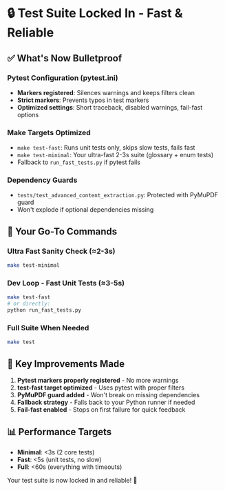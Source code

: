 # 🔒 Test Suite Locked In - Fast & Reliable

## ✅ What's Now Bulletproof

### Pytest Configuration (pytest.ini)
- **Markers registered**: Silences warnings and keeps filters clean
- **Strict markers**: Prevents typos in test markers
- **Optimized settings**: Short traceback, disabled warnings, fail-fast options

### Make Targets Optimized
- `make test-fast`: Runs unit tests only, skips slow tests, fails fast
- `make test-minimal`: Your ultra-fast 2-3s suite (glossary + enum tests)
- Fallback to `run_fast_tests.py` if pytest fails

### Dependency Guards
- `tests/test_advanced_content_extraction.py`: Protected with PyMuPDF guard
- Won't explode if optional dependencies missing

## 🚀 Your Go-To Commands

### Ultra Fast Sanity Check (≈2-3s)
```bash
make test-minimal
```

### Dev Loop - Fast Unit Tests (≈3-5s)
```bash
make test-fast
# or directly:
python run_fast_tests.py
```

### Full Suite When Needed
```bash
make test
```

## 🎯 Key Improvements Made

1. **Pytest markers properly registered** - No more warnings
2. **test-fast target optimized** - Uses pytest with proper filters
3. **PyMuPDF guard added** - Won't break on missing dependencies
4. **Fallback strategy** - Falls back to your Python runner if needed
5. **Fail-fast enabled** - Stops on first failure for quick feedback

## 📊 Performance Targets
- **Minimal**: <3s (2 core tests)
- **Fast**: <5s (unit tests, no slow)
- **Full**: <60s (everything with timeouts)

Your test suite is now locked in and reliable! 🎉